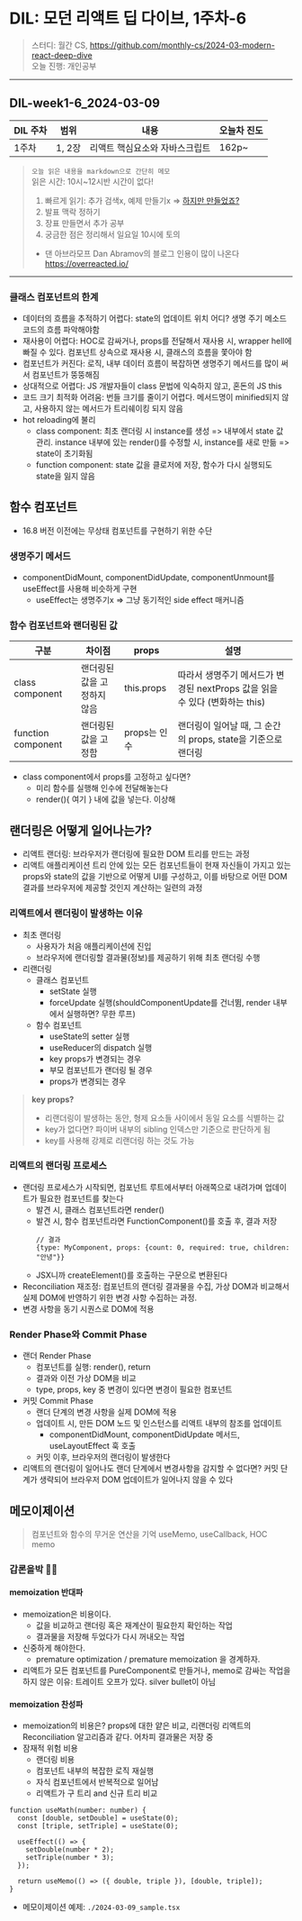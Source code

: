 # DIL: 모던 리액트 딥 다이브, 1주차-6

> 스터디: 월간 CS, https://github.com/monthly-cs/2024-03-modern-react-deep-dive  
> 오늘 진행: 개인공부

---

## DIL-week1-6_2024-03-09

| DIL 주차 | 범위   | 내용                           | 오늘차 진도 |
| -------- | ------ | ------------------------------ | ----------- |
| 1주차    | 1, 2장 | 리액트 핵심요소와 자바스크립트 | 162p~       |

> `오늘 읽은 내용을 markdown으로 간단히 메모`  
> 읽은 시간: 10시~12시반
> 시간이 없다!
>
> 1. 빠르게 읽기: 추가 검색x, 예제 만들기x => [하지만 만들었죠?](https://codesandbox.io/p/sandbox/mordern-react-deep-dive-t9vlwm?file=%2Fsrc%2Fcomponents%2FClassComponent.tsx%3A13%2C30)
> 2. 발표 맥락 정하기
> 3. 장표 만들면서 추가 공부
> 4. 궁금한 점은 정리해서 일요일 10시에 토의
>
> - 댄 아브라모프 Dan Abramov의 블로그 인용이 많이 나온다
>   https://overreacted.io/

---

### 클래스 컴포넌트의 한계

- 데이터의 흐름을 추적하기 어렵다: state의 업데이트 위치 어디? 생명 주기 메소드 코드의 흐름 파악해야함
- 재사용이 어렵다: HOC로 감싸거나, props를 전달해서 재사용 시, wrapper hell에 빠질 수 있다. 컴포넌트 상속으로 재사용 시, 클래스의 흐름을 쫓아야 함
- 컴포넌트가 커진다: 로직, 내부 데이터 흐름이 복잡하면 생명주기 메서드를 많이 써서 컴포넌트가 뚱뚱해짐
- 상대적으로 어렵다: JS 개발자들이 class 문법에 익숙하지 않고, 혼돈의 JS this
- 코드 크기 최적화 어려움: 번들 크기를 줄이기 어렵다. 메서드명이 minified되지 않고, 사용하지 않는 메서드가 트리쉐이킹 되지 않음
- hot reloading에 불리
  - class component: 최초 랜더링 시 instance를 생성 => 내부에서 state 값 관리. instance 내부에 있는 render()를 수정할 시, instance를 새로 만듦 => state이 초기화됨
  - function component: state 값을 클로저에 저장, 함수가 다시 실행되도 state을 잃지 않음

## 함수 컴포넌트

- 16.8 버전 이전에는 무상태 컴포넌트를 구현하기 위한 수단

### 생명주기 메서드

- componentDidMount, componentDidUpdate, componentUnmount를 useEffect를 사용해 비슷하게 구현
  - useEffect는 생명주기x => 그냥 동기적인 side effect 매커니즘

### 함수 컴포넌트와 랜더링된 값

| 구분               | 차이점                      | props        | 설명                                                                        |
| ------------------ | --------------------------- | ------------ | --------------------------------------------------------------------------- |
| class component    | 랜더링된 값을 고정하지 않음 | this.props   | 따라서 생명주기 메서드가 변경된 nextProps 값을 읽을 수 있다 (변화하는 this) |
| function component | 랜더링된 값을 고정함        | props는 인수 | 랜더링이 일어날 때, 그 순간의 props, state을 기준으로 랜더링                |

- class component에서 props를 고정하고 싶다면?
  - 미리 함수를 실행해 인수에 전달해놓는다
  - render(){ 여기 } 내에 값을 넣는다. 이상해

## 랜더링은 어떻게 일어나는가?

- 리액트 랜더링: 브라우저가 랜더링에 필요한 DOM 트리를 만드는 과정
- 리액트 애플리케이션 트리 안에 있는 모든 컴포넌트들이 현재 자신들이 가지고 있는 props와 state의 값을 기반으로 어떻게 UI를 구성하고, 이를 바탕으로 어떤 DOM 결과를 브라우저에 제공할 것인지 계산하는 일련의 과정

### 리액트에서 랜더링이 발생하는 이유

- 최초 랜더링
  - 사용자가 처음 애플리케이션에 진입
  - 브라우저에 랜더링할 결과물(정보)를 제공하기 위해 최초 랜더링 수행
- 리랜더링
  - 클래스 컴포넌트
    - setState 실행
    - forceUpdate 실행(shouldComponentUpdate를 건너뜀, render 내부에서 실행하면? 무한 루프)
  - 함수 컴포넌트
    - useState의 setter 실행
    - useReducer의 dispatch 실행
    - key props가 변경되는 경우
    - 부모 컴포넌트가 랜더링 될 경우
    - props가 변경되는 경우

> **key props?**
>
> - 리랜더링이 발생하는 동안, 형제 요소들 사이에서 동일 요소를 식별하는 값
> - key가 없다면? 파이버 내부의 sibling 인덱스만 기준으로 판단하게 됨
> - key를 사용해 강제로 리랜더링 하는 것도 가능

### 리액트의 랜더링 프로세스

- 랜더링 프로세스가 시작되면, 컴포넌트 루트에서부터 아래쪽으로 내려가며 업데이트가 필요한 컴포넌트를 찾는다
  - 발견 시, 클래스 컴포넌트라면 render()
  - 발견 시, 함수 컴포넌트라면 FunctionComponent()를 호출 후, 결과 저장
    ```tsx
    // 결과
    {type: MyComponent, props: {count: 0, required: true, children: "안녕"}}
    ```
  - JSX니까 createElement()를 호출하는 구문으로 변환된다
- Reconciliation 재조정: 컴포넌트의 랜더링 결과물을 수집, 가상 DOM과 비교해서 실제 DOM에 반영하기 위한 변경 사항 수집하는 과정.
- 변경 사항을 동기 시퀀스로 DOM에 적용

### Render Phase와 Commit Phase

- 랜더 Render Phase
  - 컴포넌트를 실행: render(), return
  - 결과와 이전 가상 DOM을 비교
  - type, props, key 중 변경이 있다면 변경이 필요한 컴포넌트
- 커밋 Commit Phase
  - 랜더 단계의 변경 사항을 실제 DOM에 적용
  - 업데이트 시, 만든 DOM 노드 및 인스턴스를 리액트 내부의 참조를 업데이트
    - componentDidMount, componentDidUpdate 메서드, useLayoutEffect 훅 호출
  - 커밋 이후, 브라우저의 랜더링이 발생한다
- 리액트의 랜더링이 일어나도 랜더 단계에서 변경사항을 감지할 수 없다면? 커밋 단계가 생략되어 브라우저 DOM 업데이트가 일어나지 않을 수 있다

## 메모이제이션

> 컴포넌트와 함수의 무거운 연산을 기억
> useMemo, useCallback, HOC memo

### 갑론을박 🤜🤛

#### memoization 반대파

- memoization은 비용이다.
  - 값을 비교하고 랜더링 혹은 재계산이 필요한지 확인하는 작업
  - 결과물을 저장해 두었다가 다시 꺼내오는 작업
- 신중하게 해야한다.
  - premature optimization / premature memoization 을 경계하자.
- 리액트가 모든 컴포넌트를 PureComponent로 만들거나, memo로 감싸는 작업을 하지 않은 이유: 트레이트 오프가 있다. silver bullet이 아님

#### memoization 찬성파

- memoization의 비용은? props에 대한 얕은 비교, 리랜더링 리액트의 Reconciliation 알고리즘과 같다. 어차피 결과물은 저장 중
- 잠재적 위험 비용
  - 랜더링 비용
  - 컴포넌트 내부의 복잡한 로직 재실행
  - 자식 컴포넌트에서 반복적으로 일어남
  - 리액트가 구 트리 and 신규 트리 비교

```tsx
function useMath(number: number) {
  const [double, setDouble] = useState(0);
  const [triple, setTriple] = useState(0);

  useEffect(() => {
    setDouble(number * 2);
    setTriple(number * 3);
  });

  return useMemo(() => ({ double, triple }), [double, triple]);
}
```

- 메모이제이션 예제: `./2024-03-09_sample.tsx`
